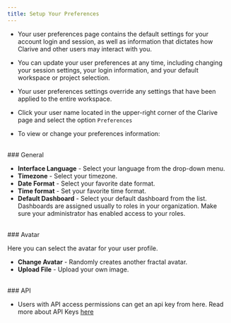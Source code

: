 ```yaml
---
title: Setup Your Preferences
---
```

* Your user preferences page contains the default 
settings for your account login and session, 
as well as information that dictates how Clarive and other users may interact with you. 
* You can update your user preferences at any time, 
including changing your session settings, your login information, and your default workspace or project selection. 
* Your user preferences settings override any settings that have been applied to the entire workspace.

* Click your user name located in the upper-right corner of the Clarive page and select 
the option `Preferences`


* To view or change your preferences information:

<br />
### General

- **Interface Language** - Select your language from the drop-down menu.
- **Timezone** - Select your timezone.
- **Date Format** - Select your favorite date format.
- **Time format** - Set your favorite time format.
- **Default Dashboard** - Select your default dashboard from the list. Dashboards are assigned usually to roles in your organization. Make sure your administrator has enabled access to your roles.


<br />
### Avatar

Here you can select the avatar for your user profile. 

- **Change Avatar** - Randomly creates another fractal avatar.
- **Upload File** - Upload your own image.



<br />
### API

* Users with API access permissions can get an api key from here.
Read more about API Keys [here](concepts/api_key)
